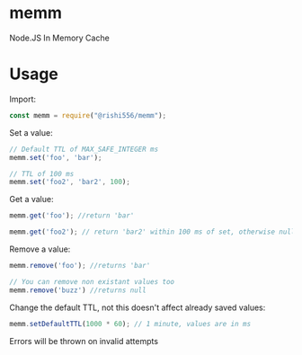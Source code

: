 # memm
 Node.JS In Memory Cache


# Usage

Import:

```js
const memm = require("@rishi556/memm");
```

Set a value:

```js
// Default TTL of MAX_SAFE_INTEGER ms
memm.set('foo', 'bar');

// TTL of 100 ms
memm.set('foo2', 'bar2', 100);
```

Get a value:

```js
memm.get('foo'); //return 'bar'

memm.get('foo2'); // return 'bar2' within 100 ms of set, otherwise null
```

Remove a value:

```js
memm.remove('foo'); //returns 'bar'

// You can remove non existant values too
memm.remove('buzz') //returns null
```

Change the default TTL, not this doesn't affect already saved values:

```js
memm.setDefaultTTL(1000 * 60); // 1 minute, values are in ms
```

Errors will be thrown on invalid attempts
